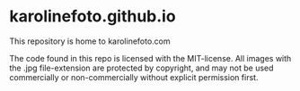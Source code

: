 # karolinefoto.github.io

This repository is home to karolinefoto.com

The code found in this repo is licensed with the MIT-license. 
All images with the .jpg file-extension are protected by copyright, and may not be used commercially or non-commercially without explicit permission first.
